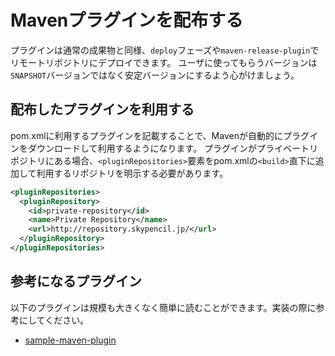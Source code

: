 # Mavenプラグインを配布する

プラグインは通常の成果物と同様、`deploy`フェーズや`maven-release-plugin`でリモートリポジトリにデプロイできます。
ユーザに使ってもらうバージョンは`SNAPSHOT`バージョンではなく安定バージョンにするよう心がけましょう。

## 配布したプラグインを利用する

pom.xmlに利用するプラグインを記載することで、Mavenが自動的にプラグインをダウンロードして利用するようになります。
プラグインがプライベートリポジトリにある場合、`<pluginRepositories>`要素をpom.xmlの`<build>`直下に追加して利用するリポジトリを明示する必要があります。

```xml
<pluginRepositories>
  <pluginRepository>
    <id>private-repository</id>
    <name>Private Repository</name>
    <url>http://repository.skypencil.jp/</url>
  </pluginRepository>
</pluginRepositories>
```

## 参考になるプラグイン

以下のプラグインは規模も大きくなく簡単に読むことができます。実装の際に参考にしてください。

* [sample-maven-plugin](../sample-maven-plugin)
